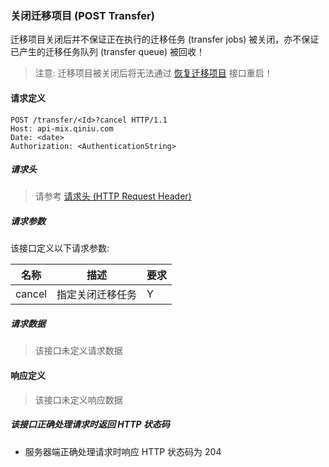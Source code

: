 ### 关闭迁移项目 (POST Transfer)

迁移项目关闭后并不保证正在执行的迁移任务 (transfer jobs) 被关闭，亦不保证已产生的迁移任务队列 (transfer queue) 被回收！

> 注意: 迁移项目被关闭后将无法通过 [恢复迁移项目](transfer_resume.md) 接口重启！

#### 请求定义

    POST /transfer/<Id>?cancel HTTP/1.1
    Host: api-mix.qiniu.com
    Date: <date>
    Authorization: <AuthenticationString>

##### 请求头

> 请参考 [请求头 (HTTP Request Header)](request.md)

##### 请求参数

该接口定义以下请求参数:

名称 | 描述 | 要求
---- | ---- | ----
cancel | 指定关闭迁移任务 | Y

##### 请求数据

> 该接口未定义请求数据

#### 响应定义

> 该接口未定义响应数据

##### 该接口正确处理请求时返回 HTTP 状态码

- 服务器端正确处理请求时响应 HTTP 状态码为 204
